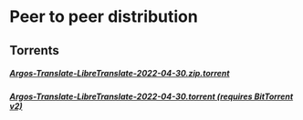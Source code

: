 # Peer to peer distribution

## Torrents
##### [Argos-Translate-LibreTranslate-2022-04-30.zip.torrent](https://github.com/argosopentech/argos-translate/raw/master/p2p/Argos-Translate-LibreTranslate-2022-04-30.zip.torrent)
##### [Argos-Translate-LibreTranslate-2022-04-30.torrent (requires BitTorrent v2)](https://github.com/argosopentech/argos-translate/raw/master/p2p/Argos-Translate-LibreTranslate-2022-04-30.torrent)
